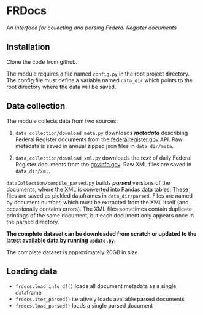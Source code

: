 # FRDocs
*An interface for collecting and parsing Federal Register documents*

## Installation
Clone the code from github.

The module requires a file named `config.py` in the root project directory. The config file must define a variable named `data_dir` which points to the root directory where the data will be saved.

## Data collection
The module collects data from two sources:
1. `data_collection/download_meta.py` downloads ***metadata*** describing Federal Register documents from the [federalregister.gov](https://www.federalregister.gov/) API. Raw metadata is saved in annual zipped json files in `data_dir/meta`.

2. `data_collection/download_xml.py` downloads the ***text*** of daily Federal Register documents from the [govinfo.gov](https://www.govinfo.gov/). Raw XML files are saved in `data_dir/xml`.

`dataCollection/compile_parsed.py` builds ***parsed*** versions of the documents, where the XML is converted into Pandas data tables. These files are saved as pickled dataframes in `data_dir/parsed`. Files are named by document number, which must be extracted from the XML itself (and occasionally contains errors). The XML files sometimes contain duplicate printings of the same document, but each document only appears once in the parsed directory.

**The complete dataset can be downloaded from scratch or updated to the latest available data by running `update.py`.**

The complete dataset is approximately 20GB in size.

## Loading data
- `frdocs.load_info_df()` loads all document metadata as a single dataframe
- `frdocs.iter_parsed()` iteratively loads available parsed documents
- `frdocs.load_parsed()` loads a single parsed document
